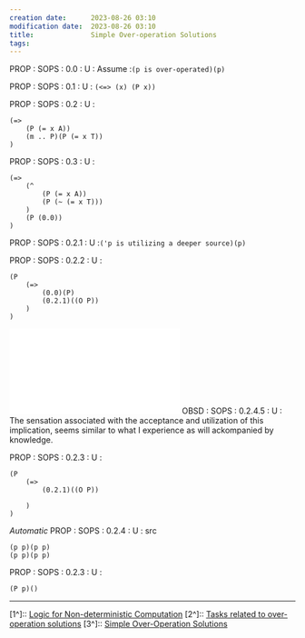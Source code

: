 ```yaml
---
creation date:		2023-08-26 03:10
modification date:	2023-08-26 03:10
title: 				Simple Over-operation Solutions
tags:
---
```

PROP : SOPS : 0.0 : U :  Assume :`(p is over-operated)(p)`

PROP : SOPS : 0.1 : U : `(<=> (x) (P x))`

PROP : SOPS : 0.2 : U : 
```
(=> 
	(P (= x A))
	(m .. P)(P (= x T))
)
```

PROP : SOPS : 0.3 : U : 
```
(=> 
	(^
		(P (= x A))
		(P (~ (= x T)))
	)
	(P (0.0))
)
```

PROP : SOPS : 0.2.1 : U :`('p is utilizing a deeper source)(p)`
	

PROP : SOPS : 0.2.2 : U : 
```
(P 
	(=>
		(0.0)(P)
		(0.2.1)((O P))
	)
)
```

![PROP-SOPS-0.2.4](PROP-SOPS-0.2.4.md)
OBSD : SOPS : 0.2.4.5 : U : The sensation associated with the acceptance and utilization of this implication, seems similar to what I experience as will ackompanied by knowledge. 

PROP : SOPS : 0.2.3 : U : 
```
(P 
	(=>
		(0.2.1)((O P))
		
	)
)
```

*Automatic*
PROP : SOPS : 0.2.4 : U : src
```
(p p)(p p)
(p p)(p p)
```


PROP : SOPS : 0.2.3 : U : 
```
(P p)()
```
---
[1^]:: [Logic for Non-deterministic Computation](Logic%20for%20Non-deterministic%20Computation.md)
[2^]:: [Tasks related to over-operation solutions](Tasks%20related%20to%20over-operation%20solutions.md)
[3^]:: [Simple Over-Operation Solutions](.md)


